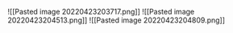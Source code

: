 ![[Pasted image 20220423203717.png]]
![[Pasted image 20220423204513.png]]
![[Pasted image 20220423204809.png]]
